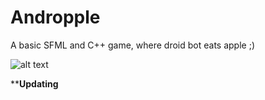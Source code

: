 # Andropple
A basic SFML and C++ game, where droid bot eats apple ;)

![alt text](https://raw.githubusercontent.com/shaswata56/Andropple/master/screenshot/Screenshot%20from%202018-08-22%2022-20-47.png)

****Updating**
